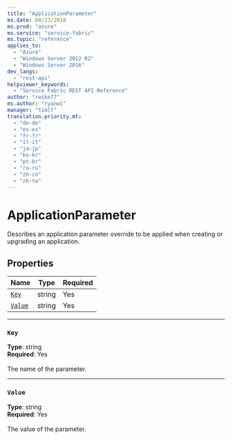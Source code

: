 ```yaml
---
title: "ApplicationParameter"
ms.date: 04/23/2018
ms.prod: "azure"
ms.service: "service-fabric"
ms.topic: "reference"
applies_to: 
  - "Azure"
  - "Windows Server 2012 R2"
  - "Windows Server 2016"
dev_langs: 
  - "rest-api"
helpviewer_keywords: 
  - "Service Fabric REST API Reference"
author: "rwike77"
ms.author: "ryanwi"
manager: "timlt"
translation.priority.mt: 
  - "de-de"
  - "es-es"
  - "fr-fr"
  - "it-it"
  - "ja-jp"
  - "ko-kr"
  - "pt-br"
  - "ru-ru"
  - "zh-cn"
  - "zh-tw"
---
```

# ApplicationParameter

Describes an application parameter override to be applied when creating or upgrading an application.

## Properties
| Name | Type | Required |
| --- | --- | --- |
| [`Key`](#key) | string | Yes |
| [`Value`](#value) | string | Yes |

____
### `Key`
__Type__: string <br/>
__Required__: Yes<br/>
<br/>
The name of the parameter.

____
### `Value`
__Type__: string <br/>
__Required__: Yes<br/>
<br/>
The value of the parameter.
